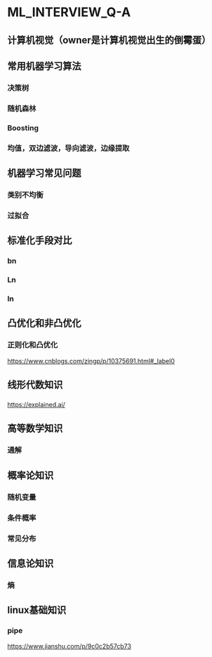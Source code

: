 # ML_INTERVIEW_Q-A
## 计算机视觉（owner是计算机视觉出生的倒霉蛋）
## 常用机器学习算法
### 决策树
### 随机森林
### Boosting
### 均值，双边滤波，导向滤波，边缘提取

## 机器学习常见问题
### 类别不均衡
### 过拟合

## 标准化手段对比
### bn
### Ln
### In

## 凸优化和非凸优化
### 正则化和凸优化
https://www.cnblogs.com/zingp/p/10375691.html#_label0

## 线形代数知识
### 
https://explained.ai/
## 高等数学知识
### 通解

## 概率论知识
### 随机变量
### 条件概率
### 常见分布

## 信息论知识
### 熵

## linux基础知识
### pipe
https://www.jianshu.com/p/9c0c2b57cb73

